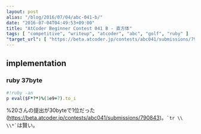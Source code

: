 ```yaml
---
layout: post
alias: "/blog/2016/07/04/abc-041-b/"
date: "2016-07-04T04:49:53+09:00"
title: "AtCoder Beginner Contest 041 B - 直方体"
tags: [ "competitive", "writeup", "atcoder", "abc", "golf", "ruby" ]
"target_url": [ "https://beta.atcoder.jp/contests/abc041/submissions/790843" ]
---
```


## implementation

### ruby 37byte

``` ruby
#!ruby -an
p eval($F*?*)%(1e9+7).to_i
```

%20さんの提出が$30$byteで$1$位だった(<https://beta.atcoder.jp/contests/abc041/submissions/790843>)。``` `tr \\  \\*` ```は賢い。
